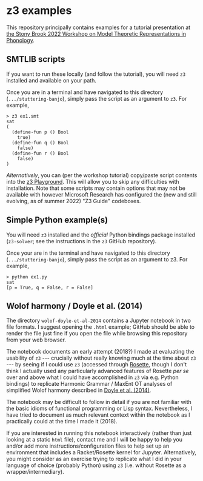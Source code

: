 # z3 examples

This repository principally contains examples for a tutorial presentation at [the Stony Brook 2022 Workshop on Model Theoretic Representations in Phonology](https://www.jeffreyheinz.net/events/WMTRPprogram.html).


## SMTLIB scripts

If you want to run these locally (and follow the tutorial), you will need `z3` installed and available on your path.

Once you are in a terminal and have navigated to this directory (`.../stuttering-banjo`), simply pass the script as an argument to `z3`. For example,
```
> z3 ex1.smt
sat
(
  (define-fun p () Bool
    true)
  (define-fun q () Bool
    false)
  (define-fun r () Bool
    false)
)
```

*Alternatively*, you can (per the workshop tutorial) copy/paste script contents into the [z3 Playground](https://microsoft.github.io/z3guide/Freeform%20Editing/). This will allow you to skip any difficulties with installation. Note that some scripts may contain options that may not be available with however Microsoft Research has configured the (new and still evolving, as of summer 2022) "Z3 Guide" codeboxes.


## Simple Python example(s)

You will need `z3` installed and the *official* Python bindings package installed (`z3-solver`; see the instructions in the `z3` GitHub repository).

Once your are in the terminal and have navigated to this directory (`.../stuttering-banjo`), simply pass the script as an argument to z3. For example,
```
> python ex1.py
sat
[p = True, q = False, r = False]
```

## Wolof harmony / Doyle et al. (2014)

The directory `wolof-doyle-et-al-2014` contains a Jupyter notebook in two file formats. I suggest opening the `.html` example; GitHub should be able to render the file just fine if you open the file while browsing this repository from your web browser.

The notebook documents an early attempt (2018?) I made at evaluating the usability of `z3` --- crucially without really knowing much at the time about `z3` --- by seeing if I could use `z3` (accessed through [Rosette](https://emina.github.io/rosette/), though I don't think I actually used any particularly advanced features of Rosette *per se* over and above what I could have accomplished in `z3` via e.g. Python bindings) to replicate Harmonic Grammar / MaxEnt OT analyses of simplified Wolof harmony described in [Doyle et al. (2014)](https://pages.ucsd.edu/~gdoyle/papers/doyle-et-al-2014-acl.pdf).

The notebook may be difficult to follow in detail if you are not familiar with the basic idioms of functional programming or Lisp syntax. Nevertheless, I have tried to document as much relevant context within the notebook as I practically could at the time I made it (2018).

If you are interested in running this notebook interactively (rather than just looking at a static `html` file), contact me and I will be happy to help you and/or add more instructions/configuration files to help set up an environment that includes a Racket/Rosette kernel for Jupyter.
Alternatively, you might consider as an exercise trying to replicate what I did in your language of choice (probably Python) using `z3` (i.e. without Rosette as a wrapper/intermediary).
